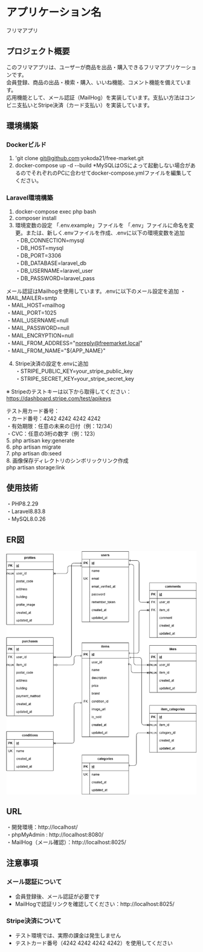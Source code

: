 # アプリケーション名
フリマアプリ

## プロジェクト概要
このフリマアプリは、ユーザーが商品を出品・購入できるフリマアプリケーションです。  
会員登録、商品の出品・検索・購入、いいね機能、コメント機能を備えています。  
応用機能として、メール認証（MailHog）を実装しています。支払い方法はコンビニ支払いとStripe決済（カード支払い）を実装しています。

## 環境構築
### Dockerビルド
1. 'git clone git@github.com:yokoda21/free-market.git
2. docker-compose up -d --build
*MySQLはOSによって起動しない場合があるのでそれぞれのPCに合わせてdocker-compose.ymlファイルを編集してください。

### Laravel環境構築
1. docker-compose exec php bash
2. composer install
3. 環境変数の設定 「.env.example」ファイルを 「.env」ファイルに命名を変更。または、新しく.envファイルを作成、.envに以下の環境変数を追加  
・DB_CONNECTION=mysql  
・DB_HOST=mysql  
・DB_PORT=3306  
・DB_DATABASE=laravel_db  
・DB_USERNAME=laravel_user  
・DB_PASSWORD=laravel_pass 

メール認証はMailhogを使用しています。.envに以下のメール設定を追加
・MAIL_MAILER=smtp  
・MAIL_HOST=mailhog  
・MAIL_PORT=1025  
・MAIL_USERNAME=null  
・MAIL_PASSWORD=null  
・MAIL_ENCRYPTION=null  
・MAIL_FROM_ADDRESS="noreply@freemarket.local"  
・MAIL_FROM_NAME="${APP_NAME}"  

4. Stripe決済の設定を.envに追加  
・STRIPE_PUBLIC_KEY=your_stripe_public_key  
・STRIPE_SECRET_KEY=your_stripe_secret_key  

※ Stripeのテストキーは以下から取得してください：  
https://dashboard.stripe.com/test/apikeys

テスト用カード番号：  
・カード番号：4242 4242 4242 4242  
・有効期限：任意の未来の日付（例：12/34）  
・CVC：任意の3桁の数字（例：123）  
5. php artisan key:generate  
6. php artisan migrate  
7. php artisan db:seed  
8. 画像保存ディレクトリのシンボリックリンク作成  
php artisan storage:link  

## 使用技術
・PHP8.2.29  
・Laravel8.83.8  
・MySQL8.0.26  

## ER図
![ER図](free-market02(背景白).png)

## URL
・開発環境：http://localhost/  
・phpMyAdmin : http://localhost:8080/  
・MailHog（メール確認）：http://localhost:8025/  

## 注意事項

### メール認証について
- 会員登録後、メール認証が必要です
- MailHogで認証リンクを確認してください：http://localhost:8025/

### Stripe決済について
- テスト環境では、実際の課金は発生しません
- テストカード番号（4242 4242 4242 4242）を使用してください
